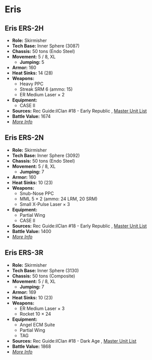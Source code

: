 # Eris 

## Eris ERS-2H 

- **Role:** Skirmisher 
- **Tech Base:** Inner Sphere (3087) 
- **Chassis:** 50 tons (Endo Steel) 
- **Movement:** 5 / 8, XL 
  - **Jumping:** 5 
- **Armor:** 160 
- **Heat Sinks:** 14 (28) 
- **Weapons:** 
  - Heavy PPC 
  - Streak SRM 6 (ammo: 15) 
  - ER Medium Laser × 2 
- **Equipment:** 
  - CASE II 
- **Sources:** Rec Guide:ilClan #18 - Early Republic , [Master Unit List](http://masterunitlist.info/Unit/Details/8250) 
- **Battle Value:** 1674 
- [*More Info*](eris/eris_ers-2h.md) 

## Eris ERS-2N 

- **Role:** Skirmisher 
- **Tech Base:** Inner Sphere (3092) 
- **Chassis:** 50 tons (Endo Steel) 
- **Movement:** 5 / 8, XL 
  - **Jumping:** 7 
- **Armor:** 160 
- **Heat Sinks:** 10 (23) 
- **Weapons:** 
  - Snub-Nose PPC 
  - MML 5 × 2 (ammo: 24 LRM, 20 SRM) 
  - Small X-Pulse Laser × 3 
- **Equipment:** 
  - Partial Wing 
  - CASE II 
- **Sources:** Rec Guide:ilClan #18 - Early Republic , [Master Unit List](http://masterunitlist.info/Unit/Details/8251) 
- **Battle Value:** 1400 
- [*More Info*](eris/eris_ers-2n.md) 

## Eris ERS-3R 

- **Role:** Skirmisher 
- **Tech Base:** Inner Sphere (3130) 
- **Chassis:** 50 tons (Composite) 
- **Movement:** 5 / 8, XL 
  - **Jumping:** 7 
- **Armor:** 169 
- **Heat Sinks:** 10 (23) 
- **Weapons:** 
  - ER Medium Laser × 3 
  - Rocket 10 × 24 
- **Equipment:** 
  - Angel ECM Suite 
  - Partial Wing 
  - TAG 
- **Sources:** Rec Guide:ilClan #18 - Dark Age , [Master Unit List](http://masterunitlist.info/Unit/Details/8252) 
- **Battle Value:** 1868 
- [*More Info*](eris/eris_ers-3r.md) 

